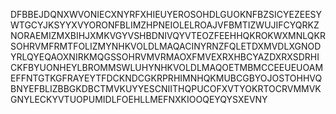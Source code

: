 DFBBEJDQNXWVONIECXNYRFXHIEUYEROSOHDLGUOKNFBZSICYEZEESYWTGCYJKSYYXVYORONFBLIMZHPNEIOLELROAJVFBMTIZWUJIFCYQRKZNORAEMIZMXBIHJXMKVGYVSHBDNIVQYVTEOZFEEHHQKROKWXMNLQKRSOHRVMFRMTFOLIZMYNHKVOLDLMAQACINYRNZFQLETDXMVDLXGNODYRLQYEQAOXNIRKMQGSSOHRVMVRMAOXFMVEXRXHBCYAZDXRXSDRHICKFBYUONHEYLBROMMSWLUHYNHKVOLDLMAQOETMBMCCEEUEUOAMEFFNTGTKGFRAYEYTFDCKNDCGKRPRHIMNHQKMUBCGBYOJOSTOHHVQBNYEFBLIZBBGKDBCTMVKUYYESCNIITHQPUCOFXVTYOKRTOCRVMMVKGNYLECKYVTUOPUMIDLFOEHLLMEFNXKIOOQEYQYSXEVNY
